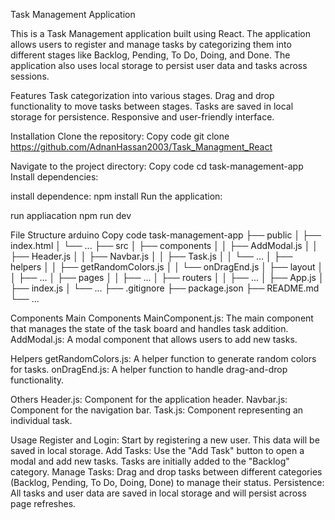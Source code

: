 Task Management Application

This is a Task Management application built using React. The application allows users to register and manage tasks by categorizing them into different stages like Backlog, Pending, To Do, Doing, and Done. The application also uses local storage to persist user data and tasks across sessions.



Features
Task categorization into various stages.
Drag and drop functionality to move tasks between stages.
Tasks are saved in local storage for persistence.
Responsive and user-friendly interface.




Installation
Clone the repository:
Copy code
git clone https://github.com/AdnanHassan2003/Task_Managment_React





Navigate to the project directory:
Copy code
cd task-management-app
Install dependencies:



install dependence:
npm install
Run the application:



run appliacation
npm  run dev




File Structure
arduino
Copy code
task-management-app
├── public
│   ├── index.html
│   └── ...
├── src
│   ├── components
│   │   ├── AddModal.js
│   │   ├── Header.js
│   │   ├── Navbar.js
│   │   ├── Task.js
│   │   └── ...
│   ├── helpers
│   │   ├── getRandomColors.js
│   │   └── onDragEnd.js
│   ├── layout
│   │   ├── ...
│   ├── pages
│   │   ├── ...
│   ├── routers
│   │   ├── ...
│   ├── App.js
│   ├── index.js
│   └── ...
├── .gitignore
├── package.json
├── README.md
└── ...





Components
Main Components
MainComponent.js: The main component that manages the state of the task board and handles task addition.
AddModal.js: A modal component that allows users to add new tasks.


Helpers
getRandomColors.js: A helper function to generate random colors for tasks.
onDragEnd.js: A helper function to handle drag-and-drop functionality.


Others
Header.js: Component for the application header.
Navbar.js: Component for the navigation bar.
Task.js: Component representing an individual task.




Usage
Register and Login: Start by registering a new user. This data will be saved in local storage.
Add Tasks: Use the "Add Task" button to open a modal and add new tasks. Tasks are initially added to the "Backlog" category.
Manage Tasks: Drag and drop tasks between different categories (Backlog, Pending, To Do, Doing, Done) to manage their status.
Persistence: All tasks and user data are saved in local storage and will persist across page refreshes.